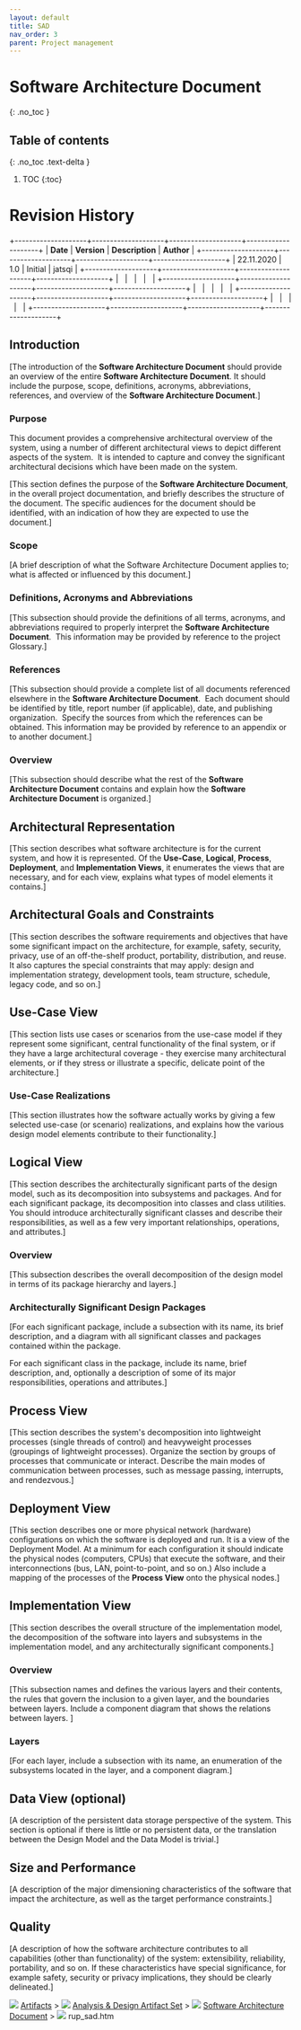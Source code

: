 ```yaml
---
layout: default
title: SAD
nav_order: 3
parent: Project management
---
```

# Software Architecture Document 
{: .no_toc }

## Table of contents
{: .no_toc .text-delta }

1. TOC
{:toc}

# Revision History

+--------------------+--------------------+--------------------+--------------------+
| **Date**           | **Version**        | **Description**    | **Author**         |
+--------------------+--------------------+--------------------+--------------------+
| 22.11.2020         | 1.0                | Initial            | jatsqi             |
+--------------------+--------------------+--------------------+--------------------+
|                    |                    |                    |                    |
+--------------------+--------------------+--------------------+--------------------+
|                    |                    |                    |                    |
+--------------------+--------------------+--------------------+--------------------+
|                    |                    |                    |                    |
+--------------------+--------------------+--------------------+--------------------+

## Introduction

[The introduction of the **Software Architecture Document** should
provide an overview of the entire **Software Architecture Document**. It
should include the purpose, scope, definitions, acronyms, abbreviations,
references, and overview of the **Software Architecture Document**.]

### Purpose

This document provides a comprehensive architectural overview of the
system, using a number of different architectural views to depict
different aspects of the system.  It is intended to capture and convey
the significant architectural decisions which have been made on the
system.

[This section defines the purpose of the **Software Architecture
Document**, in the overall project documentation, and briefly describes
the structure of the document. The specific audiences for the document
should be identified, with an indication of how they are expected to use
the document.]

### Scope

[A brief description of what the Software Architecture Document applies
to; what is affected or influenced by this document.]

### Definitions, Acronyms and Abbreviations

[This subsection should provide the definitions of all terms, acronyms,
and abbreviations required to properly interpret the **Software
Architecture Document**.  This information may be provided by reference
to the project Glossary.]

### References

[This subsection should provide a complete list of all documents
referenced elsewhere in the **Software Architecture Document**.  Each
document should be identified by title, report number (if applicable),
date, and publishing organization.  Specify the sources from which the
references can be obtained. This information may be provided by
reference to an appendix or to another document.]

### Overview

[This subsection should describe what the rest of the **Software
Architecture Document** contains and explain how the **Software
Architecture Document** is organized.]

## Architectural Representation

[This section describes what software architecture is for the current
system, and how it is represented. Of the **Use-Case**, **Logical**,
**Process**, **Deployment**, and **Implementation Views**, it enumerates
the views that are necessary, and for each view, explains what types of
model elements it contains.]

## Architectural Goals and Constraints

[This section describes the software requirements and objectives that
have some significant impact on the architecture, for example, safety,
security, privacy, use of an off-the-shelf product, portability,
distribution, and reuse. It also captures the special constraints that
may apply: design and implementation strategy, development tools, team
structure, schedule, legacy code, and so on.]

## Use-Case View

[This section lists use cases or scenarios from the use-case model if
they represent some significant, central functionality of the final
system, or if they have a large architectural coverage - they exercise
many architectural elements, or if they stress or illustrate a specific,
delicate point of the architecture.]

### Use-Case Realizations

[This section illustrates how the software actually works by giving a
few selected use-case (or scenario) realizations, and explains how the
various design model elements contribute to their functionality.]

## Logical View

[This section describes the architecturally significant parts of the
design model, such as its decomposition into subsystems and packages.
And for each significant package, its decomposition into classes and
class utilities. You should introduce architecturally significant
classes and describe their responsibilities, as well as a few very
important relationships, operations, and attributes.]

### Overview

[This subsection describes the overall decomposition of the design model
in terms of its package hierarchy and layers.]

### Architecturally Significant Design Packages

[For each significant package, include a subsection with its name, its
brief description, and a diagram with all significant classes and
packages contained within the package.

For each significant class in the package, include its name, brief
description, and, optionally a description of some of its major
responsibilities, operations and attributes.]

## Process View

[This section describes the system's decomposition into lightweight
processes (single threads of control) and heavyweight processes
(groupings of lightweight processes). Organize the section by groups of
processes that communicate or interact. Describe the main modes of
communication between processes, such as message passing, interrupts,
and rendezvous.]

## Deployment View

[This section describes one or more physical network (hardware)
configurations on which the software is deployed and run. It is a view
of the Deployment Model. At a minimum for each configuration it should
indicate the physical nodes (computers, CPUs) that execute the software,
and their interconnections (bus, LAN, point-to-point, and so on.) Also
include a mapping of the processes of the **Process View** onto the
physical nodes.]

## Implementation View

[This section describes the overall structure of the implementation
model, the decomposition of the software into layers and subsystems in
the implementation model, and any architecturally significant
components.]

### Overview

[This subsection names and defines the various layers and their
contents, the rules that govern the inclusion to a given layer, and the
boundaries between layers. Include a component diagram that shows the
relations between layers. ]

### Layers

[For each layer, include a subsection with its name, an enumeration of
the subsystems located in the layer, and a component diagram.]

## Data View (optional)

[A description of the persistent data storage perspective of the system.
This section is optional if there is little or no persistent data, or
the translation between the Design Model and the Data Model is trivial.]

## Size and Performance

[A description of the major dimensioning characteristics of the software
that impact the architecture, as well as the target performance
constraints.]

## Quality

[A description of how the software architecture contributes to all
capabilities (other than functionality) of the system: extensibility,
reliability, portability, and so on. If these characteristics have
special significance, for example safety, security or privacy
implications, they should be clearly delineated.]

![](Software%20Architecture%20Document_files/artfc_w.gif)
[Artifacts](https://sce.uhcl.edu/helm/RationalUnifiedProcess/process/artifact/ovu_arts.htm)
\> ![](Software%20Architecture%20Document_files/artfc_y.gif) [Analysis &
Design Artifact
Set](https://sce.uhcl.edu/helm/RationalUnifiedProcess/process/artifact/ars_dsg.htm)
\> ![](Software%20Architecture%20Document_files/ar_doc.gif) [Software
Architecture
Document](https://sce.uhcl.edu/helm/RationalUnifiedProcess/process/artifact/ar_sadoc.htm)
\> ![](Software%20Architecture%20Document_files/ie.gif) rup\_sad.htm
